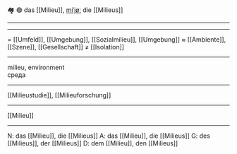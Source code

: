 🏘️ 🟢 das [[Milieu]], [miˈjøː](https://youglish.com/pronounce/Milieu/german)
die [[Milieus]]

---


---
= [[Umfeld]], [[Umgebung]], [[Sozialmilieu]], [[Umgebung]]
≈ [[Ambiente]], [[Szene]], [[Gesellschaft]]
≠ [[Isolation]]

---
milieu, environment  
среда

---
[[Milieustudie]], [[Milieuforschung]]

---
[[Milieu]]


---
N: das [[Milieu]], die [[Milieus]]
A: das [[Milieu]], die [[Milieus]]
G: des [[Milieus]], der [[Milieus]]
D: dem [[Milieu]], den [[Milieus]]
